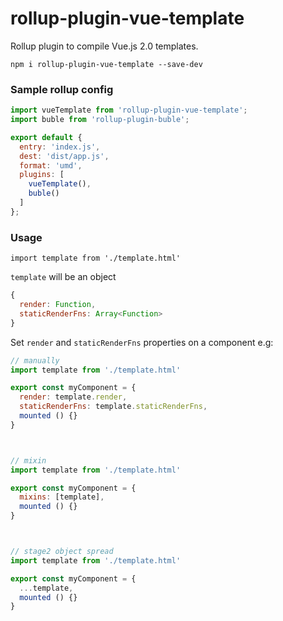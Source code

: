# rollup-plugin-vue-template

Rollup plugin to compile Vue.js 2.0 templates.

`npm i rollup-plugin-vue-template --save-dev`

### Sample rollup config
```javascript
import vueTemplate from 'rollup-plugin-vue-template';
import buble from 'rollup-plugin-buble';

export default {
  entry: 'index.js',
  dest: 'dist/app.js',
  format: 'umd',
  plugins: [
    vueTemplate(),
    buble()
  ]
};
```


### Usage

`import template from './template.html'`

`template` will be an object

```javascript
{
  render: Function,
  staticRenderFns: Array<Function>
}
```

Set `render` and `staticRenderFns` properties on a component e.g:

```javascript
// manually
import template from './template.html'

export const myComponent = {
  render: template.render,
  staticRenderFns: template.staticRenderFns,
  mounted () {}
}



// mixin
import template from './template.html'

export const myComponent = {
  mixins: [template],
  mounted () {}
}



// stage2 object spread
import template from './template.html'

export const myComponent = {
  ...template,
  mounted () {}
}
```
